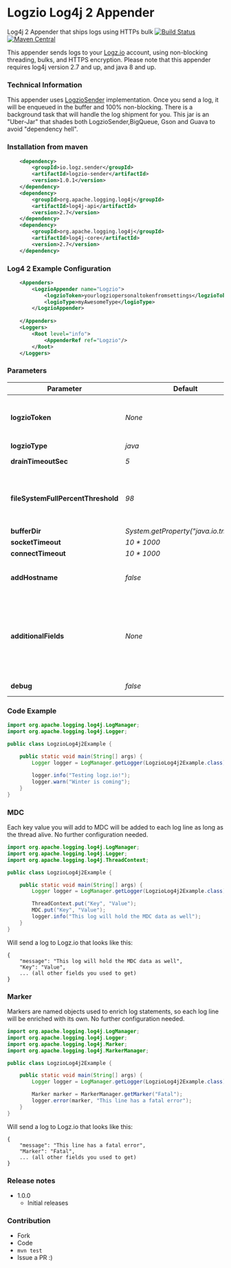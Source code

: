 # Logzio Log4j 2 Appender
Log4j 2 Appender that ships logs using HTTPs bulk
[![Build Status](https://travis-ci.org/logzio/logzio-log4j2-appender.svg?branch=master)](https://travis-ci.org/logzio/logzio-log4j2-appender)
[![Maven Central](https://maven-badges.herokuapp.com/maven-central/io.logz.log4j2/logzio-log4j2-appender/badge.svg)](http://mvnrepository.com/artifact/io.logz.log4j2/logzio-log4j2-appender)

This appender sends logs to your [Logz.io](http://logz.io) account, using non-blocking threading, bulks, and HTTPS encryption. Please note that this appender requires log4j version 2.7 and up, and java 8 and up.

### Technical Information
This appender uses  [LogzioSender](https://github.com/logzio/logzio-java-sender) implementation. Once you send a log, it will be enqueued in the buffer and 100% non-blocking. There is a background task that will handle the log shipment for you. This jar is an "Uber-Jar" that shades both LogzioSender,BigQueue, Gson and Guava to avoid "dependency hell".

### Installation from maven
```xml
    <dependency>
        <groupId>io.logz.sender</groupId>
        <artifactId>logzio-sender</artifactId>
        <version>1.0.1</version>
    </dependency>
    <dependency>
        <groupId>org.apache.logging.log4j</groupId>
        <artifactId>log4j-api</artifactId>
        <version>2.7</version>
    </dependency>
    <dependency>
        <groupId>org.apache.logging.log4j</groupId>
        <artifactId>log4j-core</artifactId>
        <version>2.7</version>
    </dependency>
```

### Log4 2 Example Configuration
```xml
    <Appenders>
        <LogzioAppender name="Logzio">
            <logzioToken>yourlogziopersonaltokenfromsettings</logzioToken>
            <logioType>myAwesomeType</logioType>
        </LogzioAppender>
       
    </Appenders>
    <Loggers>
        <Root level="info">
            <AppenderRef ref="Logzio"/>
        </Root>
    </Loggers>
```

### Parameters
| Parameter          | Default                              | Explained  |
| ------------------ | ------------------------------------ | ----- |
| **logzioToken**              | *None*                                 | Your Logz.io token, which can be found under "settings" in your account, If the value begins with `$` then the appender looks for an environment variable with the name specified. For example: `$LOGZIO_TOKEN` will look for environment variable named `LOGZIO_TOKEN` |
| **logzioType**               | *java*                                 | The [log type](http://support.logz.io/support/solutions/articles/6000103063-what-is-type-) for that appender |
| **drainTimeoutSec**       | *5*                                    | How often the appender should drain the buffer (in seconds) |
| **fileSystemFullPercentThreshold** | *98*                                   | The percent of used file system space at which the appender will stop buffering. When we will reach that percentage, the file system in which the buffer rests will drop all new logs until the percentage of used space drops below that threshold. Set to -1 to never stop processing new logs |
| **bufferDir**          | *System.getProperty("java.io.tmpdir")* | Where the appender should store the buffer |
| **socketTimeout**       | *10 * 1000*                                    | The socket timeout during log shipment |
| **connectTimeout**       | *10 * 1000*                                    | The connection timeout during log shipment |
| **addHostname**       | *false*                                    | Optional. If true, then a field named 'hostname' will be added holding the host name of the machine. If from some reason there's no defined hostname, this field won't be added |
| **additionalFields**       | *None*                                    | Optional. Allows to add additional fields to the JSON message sent. The format is "fieldName1=fieldValue1;fieldName2=fieldValue2". You can optionally inject an environment variable value using the following format: "fieldName1=fieldValue1;fieldName2=$ENV_VAR_NAME". In that case, the environment variable should be the only value. In case the environment variable can't be resolved, the field will be omitted. |
| **debug**       | *false*                                    | Print some debug messages to stdout to help to diagnose issues |


### Code Example
```java
import org.apache.logging.log4j.LogManager;
import org.apache.logging.log4j.Logger;

public class LogzioLog4j2Example {

    public static void main(String[] args) {
        Logger logger = LogManager.getLogger(LogzioLog4j2Example.class);
        
        logger.info("Testing logz.io!");
        logger.warn("Winter is coming");
    }
}
```

### MDC
Each key value you will add to MDC will be added to each log line as long as the thread alive. No further configuration needed.
```java
import org.apache.logging.log4j.LogManager;
import org.apache.logging.log4j.Logger;
import org.apache.logging.log4j.ThreadContext;

public class LogzioLog4j2Example {

    public static void main(String[] args) {
        Logger logger = LogManager.getLogger(LogzioLog4j2Example.class);

        ThreadContext.put("Key", "Value");
        MDC.put("Key", "Value");
        logger.info("This log will hold the MDC data as well");
    }
}
```

Will send a log to Logz.io that looks like this:
```
{
    "message": "This log will hold the MDC data as well",
    "Key": "Value",
    ... (all other fields you used to get)
}
```

### Marker
Markers are named objects used to enrich log statements, so each log line will be enriched with its own. No further configuration needed.
```java
import org.apache.logging.log4j.LogManager;
import org.apache.logging.log4j.Logger;
import org.apache.logging.log4j.Marker;
import org.apache.logging.log4j.MarkerManager;

public class LogzioLog4j2Example {

    public static void main(String[] args) {
        Logger logger = LogManager.getLogger(LogzioLog4j2Example.class);

        Marker marker = MarkerManager.getMarker("Fatal");
        logger.error(marker, "This line has a fatal error");
    }
}
```

Will send a log to Logz.io that looks like this:
```
{
    "message": "This line has a fatal error",
    "Marker": "Fatal",
    ... (all other fields you used to get)
}
```

### Release notes
 - 1.0.0
   - Initial releases
   

### Contribution
 - Fork
 - Code
 - ```mvn test```
 - Issue a PR :)
